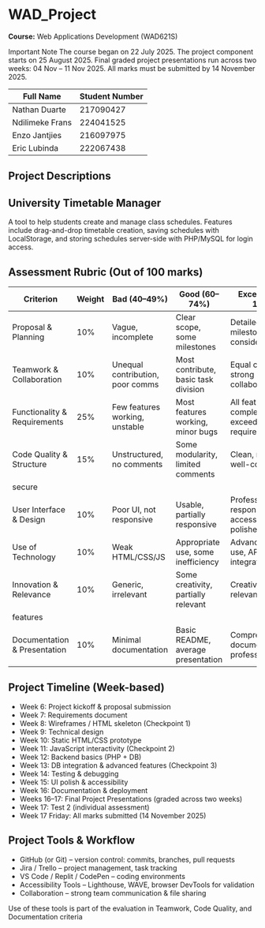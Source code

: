 # WAD_Project

**Course:** Web Applications Development (WAD621S)

Important Note
The course began on 22 July 2025. The project component starts on 25 August 2025. Final graded project presentations run across two weeks: 04 Nov – 11 Nov 2025. All marks must be submitted by 14 November 2025.

| Full Name | Student Number |
| --- | --- |
| Nathan Duarte | 217090427 |
| Ndilimeke Frans | 224041525 |
| Enzo Jantjies | 216097975 |
| Eric Lubinda | 222067438 |

## Project Descriptions
## University Timetable Manager 

A tool to help students create and manage class schedules. Features include drag-and-drop timetable creation, saving schedules with LocalStorage, and storing schedules server-side with PHP/MySQL for login access.

## Assessment Rubric (Out of 100 marks)

| Criterion | Weight | Bad (40–49%) | Good (60–74%) | Excellent (85–100%) |
| --- | --- | --- | --- | --- |
| Proposal & Planning | 10% | Vague, incomplete | Clear scope, some milestones | Detailed scope, milestones, risks considered | 
| Teamwork & Collaboration | 10% | Unequal contribution, poor comms | Most contribute, basic task division | Equal contribution, strong collaboration |
| Functionality & Requirements | 25% | Few features working, unstable | Most features working, minor bugs | All features complete, stable, exceeds requirements |
| Code Quality & Structure | 15% | Unstructured, no comments | Some modularity, limited comments | Clean, modular, well-commented,
secure |
| User Interface & Design | 10% | Poor UI, not responsive | Usable, partially responsive | Professional, responsive, accessible, polished |
| Use of Technology | 10% | Weak HTML/CSS/JS | Appropriate use, some inefficiency | Advanced/creative use, APIs, DB integration |
| Innovation & Relevance | 10% |  Generic, irrelevant | Some creativity, partially relevant | Creative, locally relevant, unique
features |
| Documentation & Presentation | 10% | Minimal documentation | Basic README, average presentation | Comprehensive documentation, professional demo |

## Project Timeline (Week-based)
- Week 6: Project kickoff & proposal submission
- Week 7: Requirements document
- Week 8: Wireframes / HTML skeleton (Checkpoint 1)
- Week 9: Technical design
- Week 10: Static HTML/CSS prototype
- Week 11: JavaScript interactivity (Checkpoint 2)
- Week 12: Backend basics (PHP + DB)
- Week 13: DB integration & advanced features (Checkpoint 3)
- Week 14: Testing & debugging
- Week 15: UI polish & accessibility
- Week 16: Documentation & deployment
- Weeks 16–17: Final Project Presentations (graded across two weeks)
- Week 17: Test 2 (individual assessment)
- Week 17 Friday: All marks submitted (14 November 2025)

## Project Tools & Workflow
- GitHub (or Git) – version control: commits, branches, pull requests
- Jira / Trello – project management, task tracking
- VS Code / Replit / CodePen – coding environments
- Accessibility Tools – Lighthouse, WAVE, browser DevTools for validation
- Collaboration – strong team communication & file sharing

Use of these tools is part of the evaluation in Teamwork, Code Quality, and Documentation criteria
